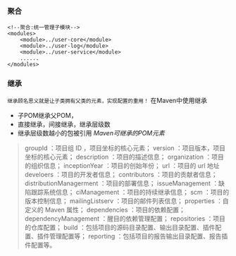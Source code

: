 ### 聚合
	<!--聚合:统一管理子模块-->
	<modules>
	    <module>../user-core</module>
	    <module>../user-log</module>
	    <module>../user-service</module>
	    ......
	</modules>

### 继承
`继承顾名思义就是让子类拥有父类的元素，实现配置的重用！`
在Maven中使用继承
* 子POM继承父POM，
* 直接继承，间接继承，继承层级数
* 继承层级数越小的包被引用
*Maven可继承的POM元素*
> groupId ：项目组 ID ，项目坐标的核心元素；
> version ：项目版本，项目坐标的核心元素；
> description ：项目的描述信息；
> organization ：项目的组织信息；
> inceptionYear ：项目的创始年份；
> url ：项目的 url 地址
> develoers ：项目的开发者信息；
> contributors ：项目的贡献者信息；
> distributionManagerment ：项目的部署信息；
> issueManagement ：缺陷跟踪系统信息；
> ciManagement ：项目的持续继承信息；
> scm ：项目的版本控制信息；
> mailingListserv ：项目的邮件列表信息；
> properties ：自定义的 Maven 属性；
> dependencies ：项目的依赖配置；
> dependencyManagement ：醒目的依赖管理配置；
> repositories ：项目的仓库配置；
> build ：包括项目的源码目录配置、输出目录配置、插件配置、插件管理配置等；
> reporting ：包括项目的报告输出目录配置、报告插件配置等。
